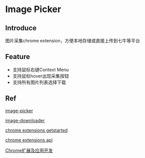 # Image Picker

## Introduce
图片采集chrome extension，方便本地存储或直接上传到七牛等平台

## Feature
* 支持鼠标右键Context Menu
* 支持鼠标hover出现采集按钮
* 支持所有图片列表选择下载

## Ref

[image-picker](https://github.com/bluemirr5/image-picker)

[image-downloader](https://github.com/vdsabev/image-downloader)

[chrome extensions getstarted](https://developer.chrome.com/extensions/getstarted)

[chrome extensions api](https://developer.chrome.com/extensions/api_index)

[Chrome扩展及应用开发](http://www.ituring.com.cn/minibook/950)
